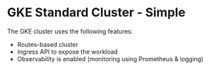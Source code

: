# GKE Standard Cluster - Simple

The GKE cluster uses the following features:
- Routes-based cluster
- Ingress API to expose the workload
- Observability is enabled (monitoring using Prometheus & logging)